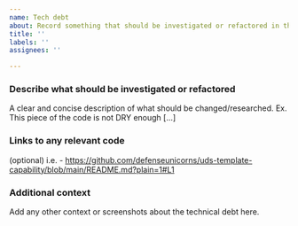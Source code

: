```yaml
---
name: Tech debt
about: Record something that should be investigated or refactored in the future.
title: ''
labels: ''
assignees: ''

---
```


### Describe what should be investigated or refactored

A clear and concise description of what should be changed/researched. Ex. This piece of the code is not DRY enough [...]

### Links to any relevant code

(optional) i.e. - <https://github.com/defenseunicorns/uds-template-capability/blob/main/README.md?plain=1#L1>

### Additional context

Add any other context or screenshots about the technical debt here.
